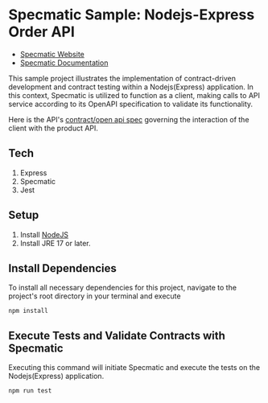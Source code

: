 # Specmatic Sample: Nodejs-Express Order API

- [Specmatic Website](https://specmatic.io)
- [Specmatic Documentation](https://specmatic.io/documentation.html)

This sample project illustrates the implementation of contract-driven development and contract testing within a Nodejs(Express) application. In this context, Specmatic is utilized to function as a client, making calls to API service according to its OpenAPI specification to validate its functionality.

Here is the API's [contract/open api spec](https://github.com/znsio/specmatic-order-contracts/blob/main/io/specmatic/examples/store/openapi/api_order_v3.yaml) governing the interaction of the client with the product API.

## Tech 

1. Express
2. Specmatic
3. Jest

## Setup

1. Install [NodeJS](https://nodejs.org/en)
2. Install JRE 17 or later.

## Install Dependencies

To install all necessary dependencies for this project, navigate to the project's root directory in your terminal and execute

```shell
npm install
```

## Execute Tests and Validate Contracts with Specmatic

Executing this command will initiate Specmatic and execute the tests on the Nodejs(Express) application.

```shell
npm run test
```
